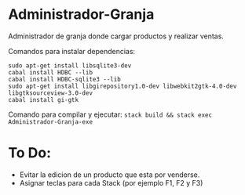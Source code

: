 # Administrador-Granja
Administrador de granja donde cargar productos y realizar ventas.

Comandos para instalar dependencias:
```sudo apt-get install sqlite3
sudo apt-get install libsqlite3-dev
cabal install HDBC --lib
cabal install HDBC-sqlite3 --lib
sudo apt-get install libgirepository1.0-dev libwebkit2gtk-4.0-dev libgtksourceview-3.0-dev
cabal install gi-gtk
```

Comando para compilar y ejecutar:
`stack build && stack exec Administrador-Granja-exe`

# To Do:
* Evitar la edicion de un producto que esta por venderse.
* Asignar teclas para cada Stack (por ejemplo F1, F2 y F3)
